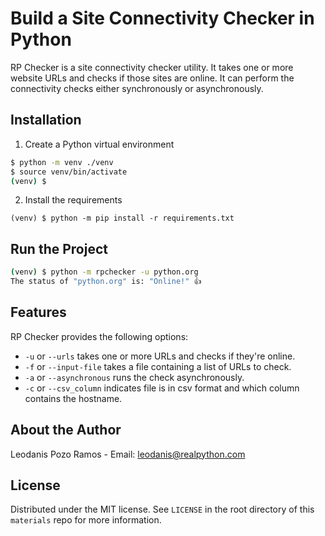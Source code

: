 # Build a Site Connectivity Checker in Python

RP Checker is a site connectivity checker utility. It takes one or more website URLs and checks if those sites are online. It can perform the connectivity checks either synchronously or asynchronously.

## Installation

1. Create a Python virtual environment

```sh
$ python -m venv ./venv
$ source venv/bin/activate
(venv) $
```

2. Install the requirements

```
(venv) $ python -m pip install -r requirements.txt
```

## Run the Project

```sh
(venv) $ python -m rpchecker -u python.org
The status of "python.org" is: "Online!" 👍
```

## Features

RP Checker provides the following options:

- `-u` or `--urls` takes one or more URLs and checks if they're online.
- `-f` or `--input-file` takes a file containing a list of URLs to check.
- `-a` or `--asynchronous` runs the check asynchronously.
- `-c` or `--csv_column` indicates file is in csv format and which column         contains the hostname.


## About the Author

Leodanis Pozo Ramos - Email: leodanis@realpython.com

## License

Distributed under the MIT license. See `LICENSE` in the root directory of this `materials` repo for more information.
